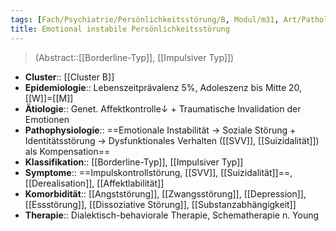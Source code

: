 ```yaml
---
tags: [Fach/Psychiatrie/Persönlichkeitsstörung/B, Modul/m31, Art/Pathologie]
title: Emotional instabile Persönlichkeitsstörung
---
```

> (Abstract::[[Borderline-Typ]], [[Impulsiver Typ]])
- **Cluster**:: [[Cluster B]]
- **Epidemiologie**:: Lebenszeitprävalenz 5%, Adoleszenz bis Mitte 20, [[W]]=[[M]]
- **Ätiologie**:: Genet. Affektkontrolle↓ + Traumatische Invalidation der Emotionen
- **Pathophysiologie**:: ==Emotionale Instabilität → Soziale Störung + Identitätsstörung → Dysfunktionales Verhalten ([[SVV]], [[Suizidalität]]) als Kompensation==
- **Klassifikation**:: [[Borderline-Typ]], [[Impulsiver Typ]]
- **Symptome**:: ==Impulskontrollstörung, [[SVV]], [[Suizidalität]]==, [[Derealisation]], [[Affektlabilität]]
- **Komorbidität**:: [[Angststörung]], [[Zwangsstörung]], [[Depression]], [[Essstörung]], [[Dissoziative Störung]], [[Substanzabhängigkeit]]
- **Therapie**:: Dialektisch-behaviorale Therapie, Schematherapie n. Young